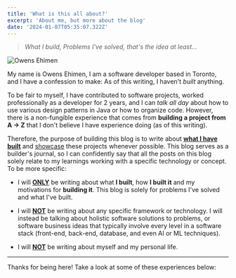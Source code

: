 ```yaml
---
title: 'What is this all about?'
excerpt: 'About me, but more about the blog'
date: '2024-01-07T05:35:07.322Z'
---
```


> *What I build, Problems I've solved, that's the idea at least...*

![Owens Ehimen](/assets/blog/about/profile_image.jpg "Owens Ehimen")

My name is Owens Ehimen,  I am a software developer based in Toronto, and I have a confession to make: As of this writing, I haven't *built* anything. 

To be fair to myself, I have contributed to software projects, worked professionally as a developer for 2 years, and I can *talk all day* about how to use various design patterns in Java or how to organize code. However, there is a non-fungible experience that comes from **building a project from A -> Z** that I don't believe I have experience doing (as of this writing).

Therefore, the purpose of building this blog is to write about **<u>what I have built</u>** and [showcase](/showcase) these projects whenever possible. This blog serves as a builder's journal, so I can confidently say that all the posts on this blog solely relate to my learnings working with a specific technology or concept. To be more specific:

* I will **<u>ONLY</u>** be writing about what **I built**, how **I built it** and my motivations for **building it**. This blog is solely for problems I've solved and what I've built.

  

* I will **<u>NOT</u>** be writing about any specific framework or technology. I will instead be talking about holistic software solutions to problems, or software business ideas that typically involve every level in a software stack (front-end, back-end, database, and even AI or ML techniques).

* I will **<u>NOT</u>** be writing about myself and my personal life.

---

Thanks for being here! Take a look at some of these experiences below:





